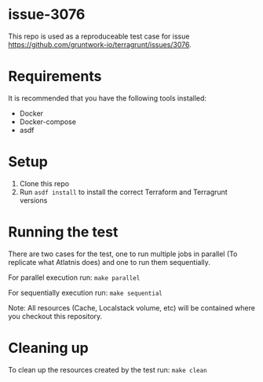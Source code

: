 # issue-3076

This repo is used as a reproduceable test case for issue https://github.com/gruntwork-io/terragrunt/issues/3076.

# Requirements

It is recommended that you have the following tools installed:

- Docker
- Docker-compose
- asdf

# Setup

1. Clone this repo
2. Run `asdf install` to install the correct Terraform and Terragrunt versions

# Running the test

There are two cases for the test, one to run multiple jobs in parallel (To replicate what Atlatnis does) and one to run them sequentially.

For parallel execution run: `make parallel`

For sequentially execution run: `make sequential`

Note: All resources (Cache, Localstack volume, etc) will be contained where you checkout this repository.

# Cleaning up

To clean up the resources created by the test run: `make clean`
